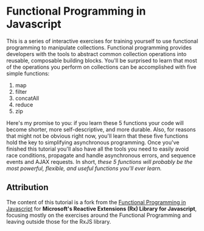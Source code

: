 # Functional Programming in Javascript

This is a series of interactive exercises for training yourself to use functional programming to manipulate collections. Functional programming provides developers with the tools to abstract common collection operations into reusable, composable building blocks. You'll be surprised to learn that most of the operations you perform on collections can be accomplished with five simple functions:

1. map
2. filter
3. concatAll
4. reduce
5. zip

Here's my promise to you: if you learn these 5 functions your code will become shorter, more self-descriptive, and more durable. Also, for reasons that might not be obvious right now, you'll learn that these five functions hold the key to simplifying asynchronous programming. Once you've finished this tutorial you'll also have all the tools you need to easily avoid race conditions, propagate and handle asynchronous errors, and sequence events and AJAX requests. In short, _these 5 functions will probably be the most powerful, flexible, and useful functions you'll ever learn._

## Attribution

The content of this tutorial is a fork from the [Functional Programming in Javascript](https://github.com/ReactiveX/learnrx) for **Microsoft's Reactive Extensions (Rx) Library for Javascript**, focusing mostly on the exercises around the Functional Programming and leaving outside those for the RxJS library.

